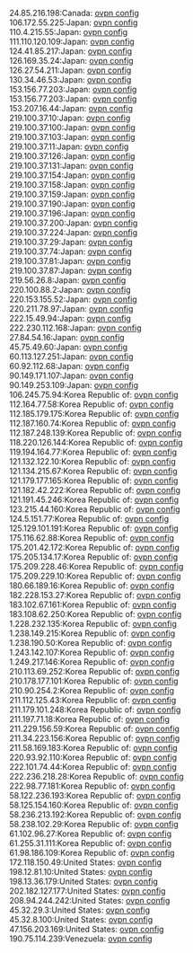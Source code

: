 24.85.216.198:Canada: [ovpn config](vpn/24_85_216_198.ovpn)  
106.172.55.225:Japan: [ovpn config](vpn/106_172_55_225.ovpn)  
110.4.215.55:Japan: [ovpn config](vpn/110_4_215_55.ovpn)  
111.110.120.109:Japan: [ovpn config](vpn/111_110_120_109.ovpn)  
124.41.85.217:Japan: [ovpn config](vpn/124_41_85_217.ovpn)  
126.169.35.24:Japan: [ovpn config](vpn/126_169_35_24.ovpn)  
126.27.54.211:Japan: [ovpn config](vpn/126_27_54_211.ovpn)  
130.34.46.53:Japan: [ovpn config](vpn/130_34_46_53.ovpn)  
153.156.77.203:Japan: [ovpn config](vpn/153_156_77_203.ovpn)  
153.156.77.203:Japan: [ovpn config](vpn/153_156_77_203.ovpn)  
153.207.16.44:Japan: [ovpn config](vpn/153_207_16_44.ovpn)  
219.100.37.10:Japan: [ovpn config](vpn/219_100_37_10.ovpn)  
219.100.37.100:Japan: [ovpn config](vpn/219_100_37_100.ovpn)  
219.100.37.103:Japan: [ovpn config](vpn/219_100_37_103.ovpn)  
219.100.37.11:Japan: [ovpn config](vpn/219_100_37_11.ovpn)  
219.100.37.126:Japan: [ovpn config](vpn/219_100_37_126.ovpn)  
219.100.37.131:Japan: [ovpn config](vpn/219_100_37_131.ovpn)  
219.100.37.154:Japan: [ovpn config](vpn/219_100_37_154.ovpn)  
219.100.37.158:Japan: [ovpn config](vpn/219_100_37_158.ovpn)  
219.100.37.159:Japan: [ovpn config](vpn/219_100_37_159.ovpn)  
219.100.37.190:Japan: [ovpn config](vpn/219_100_37_190.ovpn)  
219.100.37.196:Japan: [ovpn config](vpn/219_100_37_196.ovpn)  
219.100.37.200:Japan: [ovpn config](vpn/219_100_37_200.ovpn)  
219.100.37.224:Japan: [ovpn config](vpn/219_100_37_224.ovpn)  
219.100.37.29:Japan: [ovpn config](vpn/219_100_37_29.ovpn)  
219.100.37.74:Japan: [ovpn config](vpn/219_100_37_74.ovpn)  
219.100.37.81:Japan: [ovpn config](vpn/219_100_37_81.ovpn)  
219.100.37.87:Japan: [ovpn config](vpn/219_100_37_87.ovpn)  
219.56.26.8:Japan: [ovpn config](vpn/219_56_26_8.ovpn)  
220.100.88.2:Japan: [ovpn config](vpn/220_100_88_2.ovpn)  
220.153.155.52:Japan: [ovpn config](vpn/220_153_155_52.ovpn)  
220.211.78.97:Japan: [ovpn config](vpn/220_211_78_97.ovpn)  
222.15.49.94:Japan: [ovpn config](vpn/222_15_49_94.ovpn)  
222.230.112.168:Japan: [ovpn config](vpn/222_230_112_168.ovpn)  
27.84.54.16:Japan: [ovpn config](vpn/27_84_54_16.ovpn)  
45.75.49.60:Japan: [ovpn config](vpn/45_75_49_60.ovpn)  
60.113.127.251:Japan: [ovpn config](vpn/60_113_127_251.ovpn)  
60.92.112.68:Japan: [ovpn config](vpn/60_92_112_68.ovpn)  
90.149.171.107:Japan: [ovpn config](vpn/90_149_171_107.ovpn)  
90.149.253.109:Japan: [ovpn config](vpn/90_149_253_109.ovpn)  
106.245.75.94:Korea Republic of: [ovpn config](vpn/106_245_75_94.ovpn)  
112.164.77.58:Korea Republic of: [ovpn config](vpn/112_164_77_58.ovpn)  
112.185.179.175:Korea Republic of: [ovpn config](vpn/112_185_179_175.ovpn)  
112.187.160.74:Korea Republic of: [ovpn config](vpn/112_187_160_74.ovpn)  
112.187.248.139:Korea Republic of: [ovpn config](vpn/112_187_248_139.ovpn)  
118.220.126.144:Korea Republic of: [ovpn config](vpn/118_220_126_144.ovpn)  
119.194.164.77:Korea Republic of: [ovpn config](vpn/119_194_164_77.ovpn)  
121.132.122.10:Korea Republic of: [ovpn config](vpn/121_132_122_10.ovpn)  
121.134.215.67:Korea Republic of: [ovpn config](vpn/121_134_215_67.ovpn)  
121.179.177.165:Korea Republic of: [ovpn config](vpn/121_179_177_165.ovpn)  
121.182.42.222:Korea Republic of: [ovpn config](vpn/121_182_42_222.ovpn)  
121.191.45.246:Korea Republic of: [ovpn config](vpn/121_191_45_246.ovpn)  
123.215.44.160:Korea Republic of: [ovpn config](vpn/123_215_44_160.ovpn)  
124.5.151.77:Korea Republic of: [ovpn config](vpn/124_5_151_77.ovpn)  
125.129.101.191:Korea Republic of: [ovpn config](vpn/125_129_101_191.ovpn)  
175.116.62.88:Korea Republic of: [ovpn config](vpn/175_116_62_88.ovpn)  
175.201.42.172:Korea Republic of: [ovpn config](vpn/175_201_42_172.ovpn)  
175.205.134.17:Korea Republic of: [ovpn config](vpn/175_205_134_17.ovpn)  
175.209.228.46:Korea Republic of: [ovpn config](vpn/175_209_228_46.ovpn)  
175.209.229.10:Korea Republic of: [ovpn config](vpn/175_209_229_10.ovpn)  
180.66.189.16:Korea Republic of: [ovpn config](vpn/180_66_189_16.ovpn)  
182.228.153.27:Korea Republic of: [ovpn config](vpn/182_228_153_27.ovpn)  
183.102.67.161:Korea Republic of: [ovpn config](vpn/183_102_67_161.ovpn)  
183.108.62.250:Korea Republic of: [ovpn config](vpn/183_108_62_250.ovpn)  
1.228.232.135:Korea Republic of: [ovpn config](vpn/1_228_232_135.ovpn)  
1.238.149.215:Korea Republic of: [ovpn config](vpn/1_238_149_215.ovpn)  
1.238.190.50:Korea Republic of: [ovpn config](vpn/1_238_190_50.ovpn)  
1.243.142.107:Korea Republic of: [ovpn config](vpn/1_243_142_107.ovpn)  
1.249.217.146:Korea Republic of: [ovpn config](vpn/1_249_217_146.ovpn)  
210.113.69.252:Korea Republic of: [ovpn config](vpn/210_113_69_252.ovpn)  
210.178.177.101:Korea Republic of: [ovpn config](vpn/210_178_177_101.ovpn)  
210.90.254.2:Korea Republic of: [ovpn config](vpn/210_90_254_2.ovpn)  
211.112.125.43:Korea Republic of: [ovpn config](vpn/211_112_125_43.ovpn)  
211.179.101.248:Korea Republic of: [ovpn config](vpn/211_179_101_248.ovpn)  
211.197.71.18:Korea Republic of: [ovpn config](vpn/211_197_71_18.ovpn)  
211.229.156.59:Korea Republic of: [ovpn config](vpn/211_229_156_59.ovpn)  
211.34.223.156:Korea Republic of: [ovpn config](vpn/211_34_223_156.ovpn)  
211.58.169.183:Korea Republic of: [ovpn config](vpn/211_58_169_183.ovpn)  
220.93.92.110:Korea Republic of: [ovpn config](vpn/220_93_92_110.ovpn)  
222.101.74.44:Korea Republic of: [ovpn config](vpn/222_101_74_44.ovpn)  
222.236.218.28:Korea Republic of: [ovpn config](vpn/222_236_218_28.ovpn)  
222.98.77.181:Korea Republic of: [ovpn config](vpn/222_98_77_181.ovpn)  
58.122.236.193:Korea Republic of: [ovpn config](vpn/58_122_236_193.ovpn)  
58.125.154.160:Korea Republic of: [ovpn config](vpn/58_125_154_160.ovpn)  
58.236.213.192:Korea Republic of: [ovpn config](vpn/58_236_213_192.ovpn)  
58.238.102.29:Korea Republic of: [ovpn config](vpn/58_238_102_29.ovpn)  
61.102.96.27:Korea Republic of: [ovpn config](vpn/61_102_96_27.ovpn)  
61.255.31.111:Korea Republic of: [ovpn config](vpn/61_255_31_111.ovpn)  
61.98.186.109:Korea Republic of: [ovpn config](vpn/61_98_186_109.ovpn)  
172.118.150.49:United States: [ovpn config](vpn/172_118_150_49.ovpn)  
198.12.81.10:United States: [ovpn config](vpn/198_12_81_10.ovpn)  
198.13.36.179:United States: [ovpn config](vpn/198_13_36_179.ovpn)  
202.182.127.177:United States: [ovpn config](vpn/202_182_127_177.ovpn)  
208.94.244.242:United States: [ovpn config](vpn/208_94_244_242.ovpn)  
45.32.29.3:United States: [ovpn config](vpn/45_32_29_3.ovpn)  
45.32.8.100:United States: [ovpn config](vpn/45_32_8_100.ovpn)  
47.156.203.169:United States: [ovpn config](vpn/47_156_203_169.ovpn)  
190.75.114.239:Venezuela: [ovpn config](vpn/190_75_114_239.ovpn)  
